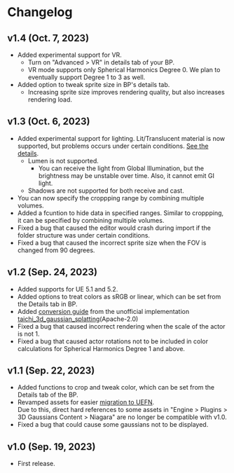 # Changelog

## v1.4 (Oct. 7, 2023)
- Added experimental support for VR.
    - Turn on "Advanced > VR" in details tab of your BP.
    - VR mode supports only Spherical Harmonics Degree 0. We plan to eventually support Degree 1 to 3 as well.
- Added option to tweak sprite size in BP's details tab.
    - Increasing sprite size improves rendering quality, but also increases rendering load.

## v1.3 (Oct. 6, 2023)
- Added experimental support for lighting. Lit/Translucent material is now supported, but problems occurs under certain conditions. [See the details](../how-to-import#known-issues).
    - Lumen is not supported.
        - You can receive the light from Global Illumination, but the brightness may be unstable over time. Also, it cannot emit GI light.
    - Shadows are not supported for both receive and cast.
- You can now specify the croppping range by combining multiple volumes.
- Added a fcuntion to hide data in specified ranges. Similar to croppping, it can be specified by combining multiple volumes.
- Fixed a bug that caused the editor would crash during import if the folder structure was under certain conditions.
- Fixed a bug that caused the incorrect sprite size when the FOV is changed from 90 degrees.

## v1.2 (Sep. 24, 2023)
- Added supports for UE 5.1 and 5.2.
- Added options to treat colors as sRGB or linear, which can be set from the Details tab in BP.
- Added [conversion guide](../how-to-unofficial) from the unofficial implementation [taichi_3d_gaussian_splatting](https://github.com/wanmeihuali/taichi_3d_gaussian_splatting)(Apache-2.0)
- Fixed a bug that caused incorrect rendering when the scale of the actor is not 1.
- Fixed a bug that caused actor rotations not to be included in color calculations for Spherical Harmonics Degree 1 and above.

## v1.1 (Sep. 22, 2023)
- Added functions to crop and tweak color, which can be set from the Details tab of the BP.
- Revamped assets for easier [migration to UEFN](../how-to-uefn).  
  Due to this, direct hard references to some assets in "Engine > Plugins > 3D Gaussians Content > Niagara" are no longer be compatible with v1.0.
- Fixed a bug that could cause some gaussians not to be displayed.

## v1.0 (Sep. 19, 2023)
- First release.